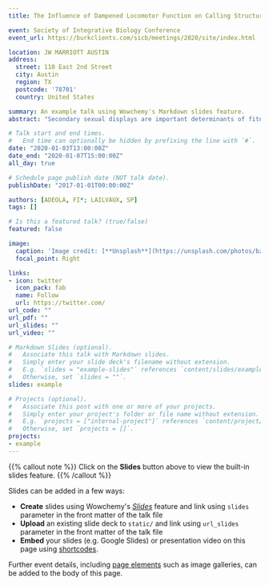 ```yaml
---
title: The Influence of Dampened Locomotor Function on Calling Structure in the House Cricket Acheta domesticus

event: Society of Integrative Biology Conference
event_url: https://burkclients.com/sicb/meetings/2020/site/index.html

location: JW MARRIOTT AUSTIN
address:
  street: 110 East 2nd Street
  city: Austin
  region: TX
  postcode: '78701'
  country: United States

summary: An example talk using Wowchemy's Markdown slides feature.
abstract: "Secondary sexual displays are important determinants of fitness in animals. Although variation in such displays are of keen interest to evolutionary biologists, the factors driving such variation are often poorly understood. Intrinsic factors such as individual condition, motivational state, or locomotor capacities in the case of dynamic displays could potentially affect aspects of male displays, which in turn can affect the probability of obtaining successful mating outcomes. We manipulated aggression and locomotor capacities in male house crickets, A. domesticus by synthetically blocking the octopamine receptors that influence aggression and skeletal muscle function. We then measured male courtship calls and analyzed the call structure to quantify the differences in the opportunity in selection based on the changes in dominant frequency, pulse duration intervals between chirp and trill in treated vs untreated males. By manipulating the ability of males to produce calls, which are driven by muscular contractions, we were able to reveal the influence of dampened locomotor function on male auditory displays."

# Talk start and end times.
#   End time can optionally be hidden by prefixing the line with `#`.
date: "2020-01-03T13:00:00Z"
date_end: "2020-01-07T15:00:00Z"
all_day: true

# Schedule page publish date (NOT talk date).
publishDate: "2017-01-01T00:00:00Z"

authors: [ADEOLA, FI*; LAILVAUX, SP]
tags: []

# Is this a featured talk? (true/false)
featured: false

image:
  caption: 'Image credit: [**Unsplash**](https://unsplash.com/photos/bzdhc5b3Bxs)'
  focal_point: Right

links:
- icon: twitter
  icon_pack: fab
  name: Follow
  url: https://twitter.com/
url_code: ""
url_pdf: ""
url_slides: ""
url_video: ""

# Markdown Slides (optional).
#   Associate this talk with Markdown slides.
#   Simply enter your slide deck's filename without extension.
#   E.g. `slides = "example-slides"` references `content/slides/example-slides.md`.
#   Otherwise, set `slides = ""`.
slides: example

# Projects (optional).
#   Associate this post with one or more of your projects.
#   Simply enter your project's folder or file name without extension.
#   E.g. `projects = ["internal-project"]` references `content/project/deep-learning/index.md`.
#   Otherwise, set `projects = []`.
projects:
- example
---
```


{{% callout note %}}
Click on the **Slides** button above to view the built-in slides feature.
{{% /callout %}}

Slides can be added in a few ways:

- **Create** slides using Wowchemy's [*Slides*](https://wowchemy.com/docs/managing-content/#create-slides) feature and link using `slides` parameter in the front matter of the talk file
- **Upload** an existing slide deck to `static/` and link using `url_slides` parameter in the front matter of the talk file
- **Embed** your slides (e.g. Google Slides) or presentation video on this page using [shortcodes](https://wowchemy.com/docs/writing-markdown-latex/).

Further event details, including [page elements](https://wowchemy.com/docs/writing-markdown-latex/) such as image galleries, can be added to the body of this page.
